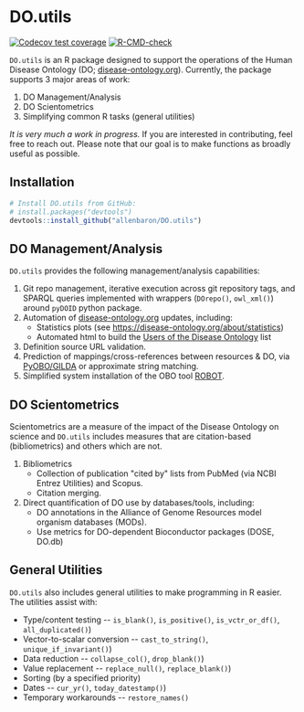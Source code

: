 # DO.utils

<!-- badges: start -->
[![Codecov test coverage](https://codecov.io/gh/allenbaron/DO.utils/branch/main/graph/badge.svg)](https://codecov.io/github/allenbaron/DO.utils?branch=main)
[![R-CMD-check](https://github.com/allenbaron/DO.utils/workflows/R-CMD-check/badge.svg)](https://github.com/allenbaron/DO.utils/actions)
<!-- badges: end -->


`DO.utils` is an R package designed to support the operations of the Human Disease Ontology (DO; [disease-ontology.org](https://disease-ontology.org/)). Currently, the package supports 3 major areas of work:

1. DO Management/Analysis
2. DO Scientometrics
3. Simplifying common R tasks (general utilities)

_It is very much a work in progress._ If you are interested in contributing, feel free to reach out. Please note that our goal is to make functions as broadly useful as possible.


## Installation

```r
# Install DO.utils from GitHub:
# install.packages("devtools")
devtools::install_github("allenbaron/DO.utils")
```


## DO Management/Analysis

`DO.utils` provides the following management/analysis capabilities:

1. Git repo management, iterative execution across git repository tags, and SPARQL queries implemented with wrappers (`DOrepo()`, `owl_xml()`) around `pyDOID` python package.
2. Automation of [disease-ontology.org](https://disease-ontology.org/) updates, including:
    - Statistics plots (see https://disease-ontology.org/about/statistics)
    - Automated html to build the [Users of the Disease Ontology](https://disease-ontology.org/community/collaborators) list
3. Definition source URL validation.
4. Prediction of mappings/cross-references between resources & DO, via [PyOBO/GILDA](https://github.com/pyobo/pyobo) or approximate string matching.
5. Simplified system installation of the OBO tool [ROBOT](http://robot.obolibrary.org/).


## DO Scientometrics

Scientometrics are a measure of the impact of the Disease Ontology on science and `DO.utils` includes measures that are citation-based (bibliometrics) and others which are not.

1. Bibliometrics
    - Collection of publication "cited by" lists from PubMed (via NCBI Entrez Utilities) and Scopus.
    - Citation merging.
2. Direct quantification of DO use by databases/tools, including:
    - DO annotations in the Alliance of Genome Resources model organism databases (MODs).
    - Use metrics for DO-dependent Bioconductor packages (DOSE, DO.db)


## General Utilities

`DO.utils` also includes general utilities to make programming in R easier. The utilities assist with:

- Type/content testing -- `is_blank()`, `is_positive()`, `is_vctr_or_df()`, `all_duplicated()`)
- Vector-to-scalar conversion -- `cast_to_string()`, `unique_if_invariant()`)
- Data reduction -- `collapse_col()`, `drop_blank()`)
- Value replacement -- `replace_null()`, `replace_blank()`)
- Sorting (by a specified priority)
- Dates -- `cur_yr()`, `today_datestamp()`)
- Temporary workarounds -- `restore_names()`
